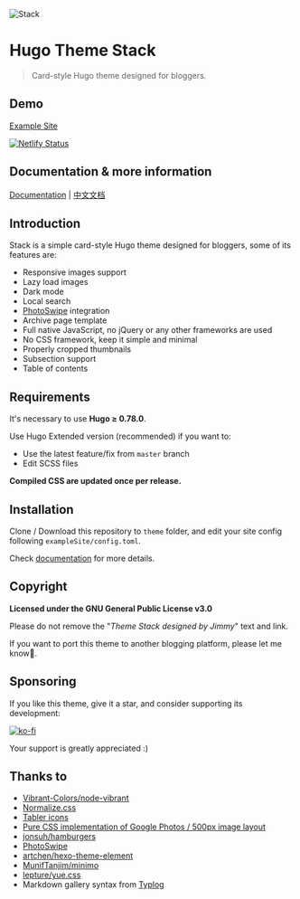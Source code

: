 ![Stack](https://i.imgur.com/cCiHOGS.jpg)
# Hugo Theme Stack

> Card-style Hugo theme designed for bloggers.

## Demo

[Example Site](https://theme-stack.jimmycai.com/)

[![Netlify Status](https://api.netlify.com/api/v1/badges/a2d2807a-a905-4bcb-97da-8da8d847da3d/deploy-status)](https://app.netlify.com/sites/hugo-theme-stack/deploys)

## Documentation & more information

[Documentation](https://docs.stack.jimmycai.com/) | [中文文档](https://docs.stack.jimmycai.com/v/zh-cn/)

## Introduction

Stack is a simple card-style Hugo theme designed for bloggers, some of its features are:

- Responsive images support
- Lazy load images
- Dark mode
- Local search
- [PhotoSwipe](https://photoswipe.com/) integration
- Archive page template
- Full native JavaScript, no jQuery or any other frameworks are used
- No CSS framework, keep it simple and minimal
- Properly cropped thumbnails
- Subsection support
- Table of contents

## Requirements

It's necessary to use **Hugo ≥ 0.78.0**.

Use Hugo Extended version (recommended) if you want to:

* Use the latest feature/fix from `master` branch
* Edit SCSS files
  
**Compiled CSS are updated once per release.**

## Installation

Clone / Download this repository to `theme` folder, and edit your site config following `exampleSite/config.toml`.

Check [documentation](https://docs.stack.jimmycai.com/) for more details.

## Copyright

**Licensed under the GNU General Public License v3.0**

Please do not remove the "*Theme Stack designed by Jimmy*" text and link.

If you want to port this theme to another blogging platform, please let me know🙏.

## Sponsoring

If you like this theme, give it a star, and consider supporting its development:

[![ko-fi](https://www.ko-fi.com/img/githubbutton_sm.svg)](https://ko-fi.com/C0C530AXX)

Your support is greatly appreciated :)

## Thanks to

  - [Vibrant-Colors/node-vibrant](https://github.com/Vibrant-Colors/node-vibrant)
  - [Normalize.css](https://necolas.github.io/normalize.css/)
  - [Tabler icons](https://tablericons.com/)
  - [Pure CSS implementation of Google Photos / 500px image layout](https://github.com/xieranmaya/blog/issues/6)
  - [jonsuh/hamburgers](https://github.com/jonsuh/hamburgers)
  - [PhotoSwipe](https://photoswipe.com/)
  - [artchen/hexo-theme-element](https://github.com/artchen/hexo-theme-element)
  - [MunifTanjim/minimo](https://github.com/MunifTanjim/minimo)
  - [lepture/yue.css](https://github.com/lepture/yue.css)
  - Markdown gallery syntax from [Typlog](https://typlog.com/)
